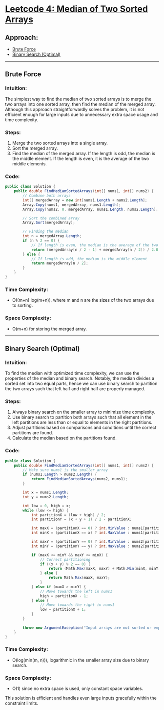 # [Leetcode 4: Median of Two Sorted Arrays](https://leetcode.com/problems/median-of-two-sorted-arrays/)

## Approach:
- [Brute Force](#brute-force)
- [Binary Search (Optimal)](#binary-search-optimal)

---

## Brute Force

### Intuition:

The simplest way to find the median of two sorted arrays is to merge the two arrays into one sorted array, then find the median of the merged array. Although this approach straightforwardly solves the problem, it is not efficient enough for large inputs due to unnecessary extra space usage and time complexity.

### Steps:
1. Merge the two sorted arrays into a single array.
2. Sort the merged array.
3. Find the median of the merged array. If the length is odd, the median is the middle element. If the length is even, it is the average of the two middle elements.

### Code:

```csharp
public class Solution {
    public double FindMedianSortedArrays(int[] nums1, int[] nums2) {
        // Combine both arrays
        int[] mergedArray = new int[nums1.Length + nums2.Length];
        Array.Copy(nums1, mergedArray, nums1.Length);
        Array.Copy(nums2, 0, mergedArray, nums1.Length, nums2.Length);

        // Sort the combined array
        Array.Sort(mergedArray);

        // Finding the median
        int n = mergedArray.Length;
        if (n % 2 == 0) {
            // If length is even, the median is the average of the two middle elements
            return (mergedArray[n / 2 - 1] + mergedArray[n / 2]) / 2.0;
        } else {
            // If length is odd, the median is the middle element
            return mergedArray[n / 2];
        }
    }
}
```

### Time Complexity:
- O((m+n) log(m+n)), where m and n are the sizes of the two arrays due to sorting.

### Space Complexity:
- O(m+n) for storing the merged array.

---

## Binary Search (Optimal)

### Intuition:

To find the median with optimized time complexity, we can use the properties of the median and binary search. Notably, the median divides a sorted set into two equal parts, hence we can use binary search to partition the two arrays such that left half and right half are properly managed.

### Steps:
1. Always binary search on the smaller array to minimize time complexity.
2. Use binary search to partition both arrays such that all element in the left partitions are less than or equal to elements in the right partitions.
3. Adjust partitions based on comparisons and conditions until the correct partitions are found.
4. Calculate the median based on the partitions found.

### Code:

```csharp
public class Solution {
    public double FindMedianSortedArrays(int[] nums1, int[] nums2) {
        // Make sure nums1 is the smaller array
        if (nums1.Length > nums2.Length) {
            return FindMedianSortedArrays(nums2, nums1);
        }

        int x = nums1.Length;
        int y = nums2.Length;

        int low = 0, high = x;
        while (low <= high) {
            int partitionX = (low + high) / 2;
            int partitionY = (x + y + 1) / 2 - partitionX;

            int maxX = (partitionX == 0) ? int.MinValue : nums1[partitionX - 1];
            int minX = (partitionX == x) ? int.MaxValue : nums1[partitionX];

            int maxY = (partitionY == 0) ? int.MinValue : nums2[partitionY - 1];
            int minY = (partitionY == y) ? int.MaxValue : nums2[partitionY];

            if (maxX <= minY && maxY <= minX) {
                // Correct partitioning
                if ((x + y) % 2 == 0) {
                    return (Math.Max(maxX, maxY) + Math.Min(minX, minY)) / 2.0;
                } else {
                    return Math.Max(maxX, maxY);
                }
            } else if (maxX > minY) {
                // Move towards the left in nums1
                high = partitionX - 1;
            } else {
                // Move towards the right in nums1
                low = partitionX + 1;
            }
        }
        
        throw new ArgumentException("Input arrays are not sorted or empty.");
    }
}
```

### Time Complexity:
- O(log(min(m, n))), logarithmic in the smaller array size due to binary search.

### Space Complexity:
- O(1) since no extra space is used, only constant space variables.

This solution is efficient and handles even large inputs gracefully within the constraint limits.


